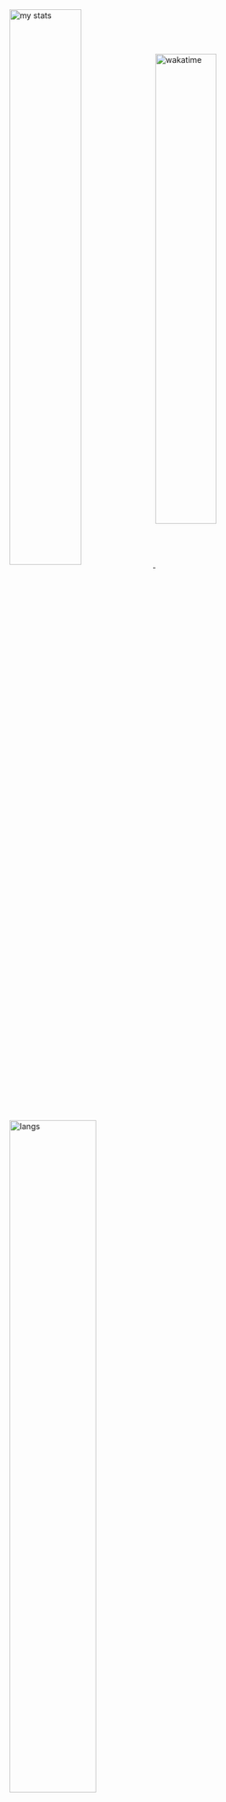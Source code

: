 <a href="https://github.com/UnknownSuperficialNight">
<img alt="my stats" align="center" width="50%" src="https://github-readme-stats.vercel.app/api?username=UnknownSuperficialNight&show_icons=true&theme=neon&locale=en&hide_border=true"/>
</a>
<a href="https://github.com/UnknownSuperficialNight">
<img alt="wakatime" align="center" width="46%" src="https://github-readme-stats.vercel.app/api/wakatime?username=SuperficialNight&theme=codeSTACKr&bg_color=60,581845,edbb99"/>
</a>

<a href="https://github.com/UnknownSuperficialNight">
<img alt="langs" align="left" width="55%" src="https://github-readme-stats.vercel.app/api/top-langs/?username=UnknownSuperficialNight&show_icons=true&theme=blue_navy&layout=donut&hide_border=true"/>
</a>
